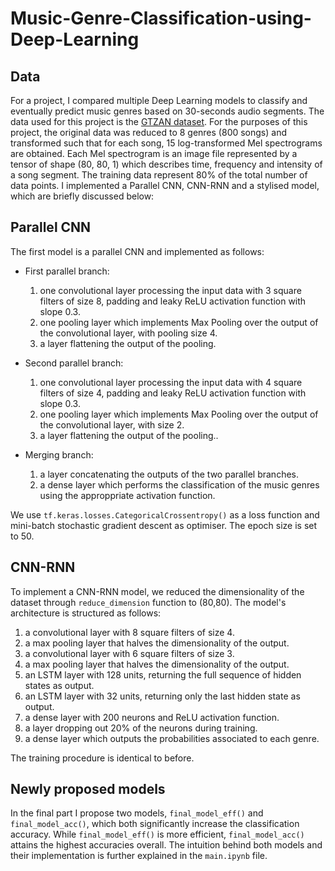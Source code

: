 # Music-Genre-Classification-using-Deep-Learning
## Data

For a project, I compared multiple Deep Learning models to classify and eventually predict music genres based on 30-seconds audio segments. The data used for this project is the [GTZAN dataset](https://www.kaggle.com/datasets/andradaolteanu/gtzan-dataset-music-genre-classification). For the purposes of this project, the original data was reduced to 8 genres (800 songs) and transformed such that for each song, 15 log-transformed Mel spectrograms are obtained. Each Mel spectrogram is an image file represented by a tensor of shape (80, 80, 1) which describes time, frequency and intensity of a song segment. The training data represent 80% of the total number of data points. I implemented a Parallel CNN, CNN-RNN and a stylised model, which are briefly discussed below:

## Parallel CNN

The first model is a parallel CNN and implemented as follows:

- First parallel branch:
  1. one convolutional layer processing the input data with 3 square filters of size 8, padding and leaky ReLU activation function with slope 0.3.
  2. one pooling layer which implements Max Pooling over the output of the convolutional layer, with pooling size 4.
  3. a layer flattening the output of the pooling.

- Second parallel branch:
  1. one convolutional layer processing the input data with 4 square filters of size 4, padding and leaky ReLU activation function with slope 0.3.
  2. one pooling layer which implements Max Pooling over the output of the convolutional layer, with size 2.
  3. a layer flattening the output of the pooling..

- Merging branch:
  1. a layer concatenating the outputs of the two parallel branches.
  2. a dense layer which performs the classification of the music genres using the approppriate activation function.

We use `tf.keras.losses.CategoricalCrossentropy()` as a loss function and mini-batch stochastic gradient descent as optimiser. The epoch size is set to 50.

## CNN-RNN

To implement a CNN-RNN model, we reduced the dimensionality of the dataset through `reduce_dimension` function to (80,80). The model's architecture is structured as follows: 

1. a convolutional layer with 8 square filters of size 4.
2. a max pooling layer that halves the dimensionality of the output.
3. a convolutional layer with 6 square filters of size 3.
4. a max pooling layer that halves the dimensionality of the output.
5. an LSTM layer with 128 units, returning the full sequence of hidden states as output.
6. an LSTM layer with 32 units, returning only the last hidden state as output.
7. a dense layer with 200 neurons and ReLU activation function.
8. a layer dropping out 20% of the neurons during training.
9. a dense layer which outputs the probabilities associated to each genre.

The training procedure is identical to before.

## Newly proposed models

In the final part I propose two models, `final_model_eff()` and `final_model_acc()`, which both significantly increase the classification accuracy. While `final_model_eff()` is more efficient, `final_model_acc()` attains the highest accuracies overall. The intuition behind both models and their implementation is further explained in the `main.ipynb` file. 
